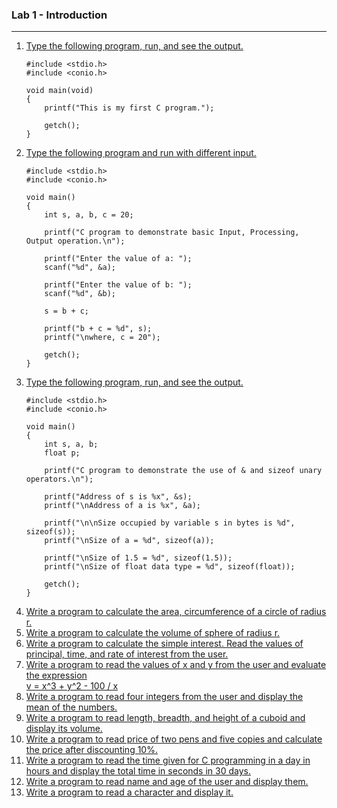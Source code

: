 
### Lab 1 - Introduction

---

<ol>
  <li>
    <a href="./p01.c">Type the following program, run, and see the output.</a>
        
    #include <stdio.h> 
    #include <conio.h> 

    void main(void)
    {
        printf("This is my first C program.");

        getch();
    }
    
  </li>
    
  <li>
    <a href="./p02.c">Type the following program and run with different input.</a>
        
    #include <stdio.h>
    #include <conio.h>

    void main()
    {
        int s, a, b, c = 20;

        printf("C program to demonstrate basic Input, Processing, Output operation.\n");

        printf("Enter the value of a: ");
        scanf("%d", &a);                 

        printf("Enter the value of b: ");
        scanf("%d", &b);

        s = b + c;

        printf("b + c = %d", s);
        printf("\nwhere, c = 20");

        getch();
    }
    
  </li>
     
  <li>
    <a href="./p03.c">Type the following program, run, and see the output.</a>
        
    #include <stdio.h> 
    #include <conio.h> 

    void main()
    {
        int s, a, b; 
        float p;     

        printf("C program to demonstrate the use of & and sizeof unary operators.\n");

        printf("Address of s is %x", &s);
        printf("\nAddress of a is %x", &a);

        printf("\n\nSize occupied by variable s in bytes is %d", sizeof(s));
        printf("\nSize of a = %d", sizeof(a));

        printf("\nSize of 1.5 = %d", sizeof(1.5));
        printf("\nSize of float data type = %d", sizeof(float));

        getch();
    }
    
  </li>
    
  <li>
    <a href="./p04.c">Write a program to calculate the area, circumference of a circle of radius r.</a>
  </li>
    
  <li>
    <a href="./p05.c">Write a program to calculate the volume of sphere of radius r.</a>
  </li>
    
  <li>
    <a href="./p06.c">Write a program to calculate the simple interest. Read the values of principal, time, and rate of interest from the user.</a>
  </li>
  
  <li>
    <a href="./p07.c">
      Write a program to read the values of x and y from the user and evaluate the expression<br>
      v = x^3 + y^2 - 100 / x
    </a>
  </li>
    
  <li>
    <a href="./p08.c">Write a program to read four integers from the user and display the mean of the numbers.</a>
  </li>
    
  <li>
    <a href="./p09.c">Write a program to read length, breadth, and height of a cuboid and display its volume.</a>
  </li>
    
  <li>
    <a href="./p10.c">Write a program to read price of two pens and five copies and calculate the price after discounting 10%.</a>
  </li>
    
  <li>
    <a href="./p11.c">Write a program to read the time given for C programming in a day in hours and display the total time in seconds in 30 days.</a>
  </li>
    
  <li>
    <a href="./p12.c">Write a program to read name and age of the user and display them.</a>
  </li>
    
  <li>
    <a href="./p13.c">Write a program to read a character and display it.</a>
  </li>
    
</ol>
